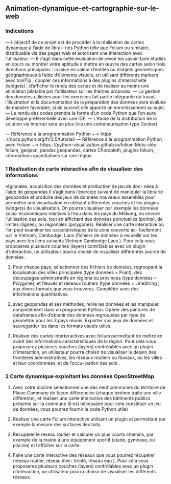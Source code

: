 ## Animation-dynamique-et-cartographie-sur-le-web

### Indications

— L’objectif de ce projet est de procéder à la réalisation de cartes dynamque à l’aide de librai-
ries Python telle que Folium ou similaire, distribuable via des pages web et autorisant une
interaction avec l’utilisateur.
— Il s’agit dans cette évaluation de revoir les savoir-faire étudiés en cours ou montrer votre aptitude
à mettre en œuvre des cartes selon trois directions principales : la mise en valeur d’entités ou
d’objets géométriques géographiques à l’aide d’éléments visuels, en utilisant différents markers
avec toolTip ; coupler ces informations à des plugins d’interactivité (widgets) ; d’afficher le
rendu des cartes et de réaliser au moins une animation pilotable par l’utilisateur sur les thèmes
proposés.
— La gestion des données utilisées pour les exercices fait partie intégrante du travail, l’illustration
et la documentation de la préparation des données sera évaluée de manière favorable, si de
surcroît elle apporte un enrichissement au sujet.
— Le rendu des codes prendra la forme d’un code Python que l’on aura développé préférentielle
avec une IDE.
— L’étude de la distribution de la solution via Internet sera un plus (via une conteneurisation
type Docker)

— Référence à la programmation Python −→ https ://docs.python.org/fr/3.5/tutorial/
— Référence à la programmation Python avec Folium −→ https ://python-visualization.github.io/folium
Mots-clés : folium, geojson, pandas geopandas, cartes Choropleth, plugins folium, informations
quantitatives sur une région.

### 1 Réalisation de carte interactive afin de visualiser des informations
régionales, acquisition des données et production de jeu de don-
nées à l’aide de geopandas
Il s’agit dans l’exercice suivant de manipuler la librairie geopandas et produire des jeux de données
nouveaux assemblés pour permettre une visualisation en utilisant différentes couches et les plugins
(widgets) de visualisation. On pourra visualiser par exemple les données socio-économiques relatives à
l’eau dans les pays du Mékong, ou encore l’utilisation des sols, tout en affichant des données ponctuelles
(points), de limites (lignes), ou régionales (polygones).
Réaliser une carte interactive où l’on peut examiner les caractéristiques de la zone couverte ac-
tuellement par le Vietnam, Cambodge, Laos (fichiers de données à recueillir sur les pays avec les liens
suivants Vietnam Cambodge Laos ).
Pour cela vous proposerez plusieurs couches (layers) contrôlables avec un plugin d’interaction, un
utilisateur pourra choisir de visualiser différentes source de données.

1. Pour chaque pays, sélectionner des fichiers de données, regroupant la localisation des villes
principales (type données = Point), des découpages administratifs en régions ou provinces
(type données = Polygone), et fleuves et réseaux routiers (type données = LineString ) aux
divers formats que vous trouverez. Compléter avec des informations quantitatives.

2. avec geopandas et ses méthodes, relire les données et les manipuler conjointement dans un
programme Python. Opérer des jointures de dataframes afin d’obtenir des données regroupées
par type de géométrie pour les 3 pays réunis. Exporter vos jeux de données et sauvegarder les
dans les formats usuels utiles.

3. Réaliser des cartes interteractives avec folium permettant de mettre en avant des informations
caractéristiques de la région. Pour cela vous proposerez plusieurs couches (layers) contrôlables
avec un plugin d’interaction, un utilisateur pourra choisir de visualiser le dessin des frontières
administratives, les réseaux routiers ou fluviaux, ou les villes et leur coordonnées, et de l’occu-
pation des sols .

### 2 Carte dynamique exploitant les données OpenStreetMap 
1. Avec votre binôme sélectionner une des neuf communes du territoire de Plaine Commune de
façon différenciée (chaque binôme traite une ville différente), et réaliser une carte interactive
des bâtiments publics présents sur la commune (il est nécessaire pour cela constituer un jeu de
données, vous pourrez fournir le code Python utile)

2. Réaliser une carte Folium interactive utilisant un plugin et permettant par exemple la mesure
des surfaces des toits.

3. Récupérer le réseau routier et calculer un plus courts chemins, par exemple de la mairie à une
équipement sportif (stade, gymnase, ou piscine) et l’afficher sur la carte.

4. Faire une carte interactive des réseaux que vous pourrez récupérer (réseau routier, réseau élec-
tricité, réseau eau ). Pour cela vous proposerez plusieurs couches (layers) contrôlables avec un
plugin d’interaction, un utilisateur pourra choisir de visualiser les différents réseaux.
